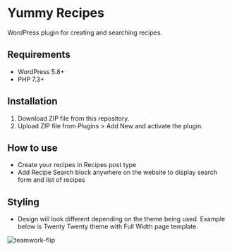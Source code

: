 # Yummy Recipes

WordPress plugin for creating and searching recipes.

## Requirements

- WordPress 5.8+
- PHP 7.3+

## Installation

1. Download ZIP file from this repository.
2. Upload ZIP file from Plugins > Add New and activate the plugin.

## How to use

- Create your recipes in Recipes post type
- Add Recipe Search block anywhere on the website to display search form and list of recipes

## Styling

- Design will look different depending on the theme being used. Example below is Twenty Twenty theme with Full Width page template.

![teamwork-flip](https://github.com/djuric/gifs/blob/main/recipes-search.gif)
